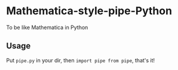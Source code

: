 # Mathematica-style-pipe-Python
To be like Mathematica in Python

## Usage

Put `pipe.py` in your dir, then `import pipe from pipe`, that's it!
